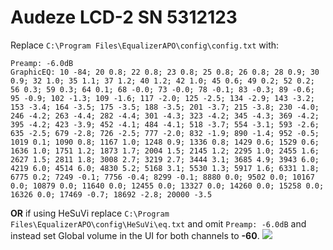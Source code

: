 # Audeze LCD-2 SN 5312123
Replace `C:\Program Files\EqualizerAPO\config\config.txt` with:
```
Preamp: -6.0dB
GraphicEQ: 10 -84; 20 0.8; 22 0.8; 23 0.8; 25 0.8; 26 0.8; 28 0.9; 30 0.9; 32 1.0; 35 1.1; 37 1.2; 40 1.2; 42 1.0; 45 0.6; 49 0.2; 52 0.2; 56 0.3; 59 0.3; 64 0.1; 68 -0.0; 73 -0.0; 78 -0.1; 83 -0.3; 89 -0.6; 95 -0.9; 102 -1.3; 109 -1.6; 117 -2.0; 125 -2.5; 134 -2.9; 143 -3.2; 153 -3.4; 164 -3.5; 175 -3.5; 188 -3.5; 201 -3.7; 215 -3.8; 230 -4.0; 246 -4.2; 263 -4.4; 282 -4.4; 301 -4.3; 323 -4.2; 345 -4.3; 369 -4.2; 395 -4.2; 423 -3.9; 452 -4.1; 484 -4.1; 518 -3.7; 554 -3.1; 593 -2.6; 635 -2.5; 679 -2.8; 726 -2.5; 777 -2.0; 832 -1.9; 890 -1.4; 952 -0.5; 1019 0.1; 1090 0.8; 1167 1.0; 1248 0.9; 1336 0.8; 1429 0.6; 1529 0.6; 1636 1.0; 1751 1.2; 1873 1.7; 2004 1.5; 2145 1.2; 2295 1.0; 2455 1.6; 2627 1.5; 2811 1.8; 3008 2.7; 3219 2.7; 3444 3.1; 3685 4.9; 3943 6.0; 4219 6.0; 4514 6.0; 4830 5.2; 5168 3.1; 5530 1.3; 5917 1.6; 6331 1.8; 6775 0.2; 7249 -0.1; 7756 -0.4; 8299 -0.1; 8880 0.0; 9502 0.0; 10167 0.0; 10879 0.0; 11640 0.0; 12455 0.0; 13327 0.0; 14260 0.0; 15258 0.0; 16326 0.0; 17469 -0.7; 18692 -2.8; 20000 -3.5
```
**OR** if using HeSuVi replace `C:\Program Files\EqualizerAPO\config\HeSuVi\eq.txt` and omit `Preamp: -6.0dB` and instead set Global volume in the UI for both channels to **-60**.
![](https://raw.githubusercontent.com/jaakkopasanen/AutoEq/master/results/Innerfidelity%202017/innerfidelity/onear/Audeze%20LCD-2%20SN%205312123/Audeze%20LCD-2%20SN%205312123.png)